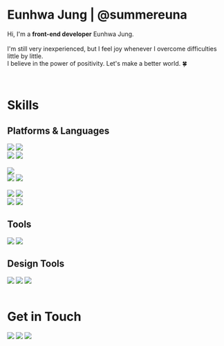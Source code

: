 # Eunhwa Jung | @summereuna
Hi, I'm a <b>front-end developer</b> Eunhwa Jung.
<br>
<br>
I'm still very inexperienced, but I feel joy whenever I overcome difficulties little by little.
<br>
I believe in the power of positivity. Let's make a better world. 🍀

<br>

# Skills

## Platforms & Languages
<div style="display:block;">
<img src="https://img.shields.io/badge/HTML5-E34F26?style=flat-square&logo=HTML5&logoColor=white"/>
<img src="https://img.shields.io/badge/Pug-A86454?style=flat-square&logo=Pug&logoColor=white"/>
</div>

<div style="display:block;">
<img src="https://img.shields.io/badge/CSS3-1572B6?style=flat-square&logo=CSS3&logoColor=white"/>
<img src="https://img.shields.io/badge/Sass-CC6699?style=flat-square&logo=Sass&logoColor=white"/>
</div>

<br>
<div style="display:block;">
<img src="https://img.shields.io/badge/JavaScript-F7DF1E?style=flat-square&logo=JavaScript&logoColor=white"/>
</div>

<div style="display:block;">
<img src="https://img.shields.io/badge/React-61DAFB?style=flat-square&logo=React&logoColor=white"/>
<img src="https://img.shields.io/badge/Create React App-09D3AC?style=flat-square&logo=Create React App&logoColor=white"/>
</div>

<br>

<div style="display:block;">
<img src="https://img.shields.io/badge/Node.js-339933?style=flat-square&logo=Node.js&logoColor=white"/>
<img src="https://img.shields.io/badge/Express-000000?style=flat-square&logo=Express&logoColor=white"/>
</div>

<div style="display:block;">
<img src="https://img.shields.io/badge/MongoDB-47A248?style=flat-square&logo=MongoDB&logoColor=white"/>
<img src="https://img.shields.io/badge/Amazon S3-569A31?style=flat-square&logo=Amazon S3&logoColor=white"/>
</div>

## Tools
<div style="display:block;">
<img src="https://img.shields.io/badge/Firebase-FFCA28?style=flat-square&logo=Firebase&logoColor=white"/>
<img src="https://img.shields.io/badge/Git-F05032?style=flat-square&logo=Git&logoColor=white"/>
</div>

## Design Tools
<div style="display:block;">
<img src="https://img.shields.io/badge/Photoshop-31A8FF?style=flat-square&logo=Adobe Photoshop&logoColor=white"/>
<img src="https://img.shields.io/badge/Illustrator-FF9A00?style=flat-square&logo=Adobe Illustrator&logoColor=white"/>
<img src="https://img.shields.io/badge/Indesign-FF3366?style=flat-square&logo=Adobe InDesign&logoColor=white"/>
</div>

<br>

# Get in Touch
<div style="display:block;">
<a href="https://github.com/summereuna" target="_blank"><img src="https://img.shields.io/badge/GitHub-181717?style=flat-square&logo=GitHub&logoColor=white"/></a>
<a href="https://velog.io/@summereuna" target="_blank"><img src="https://img.shields.io/badge/Blog-20C997?style=flat-square&logo=Velog&logoColor=white"/></a>
<a href="summereuna@gmail.com" target="_blank"><img src="https://img.shields.io/badge/Email-EA4335?style=flat-square&logo=Gmail&logoColor=white"/></a>
</div>


<!---
summereuna/summereuna is a ✨ special ✨ repository because its `README.md` (this file) appears on your GitHub profile.
You can click the Preview link to take a look at your changes.
--->


<!---
summereuna/summereuna is a ✨ special ✨ repository because its `README.md` (this file) appears on your GitHub profile.
You can click the Preview link to take a look at your changes.
--->

